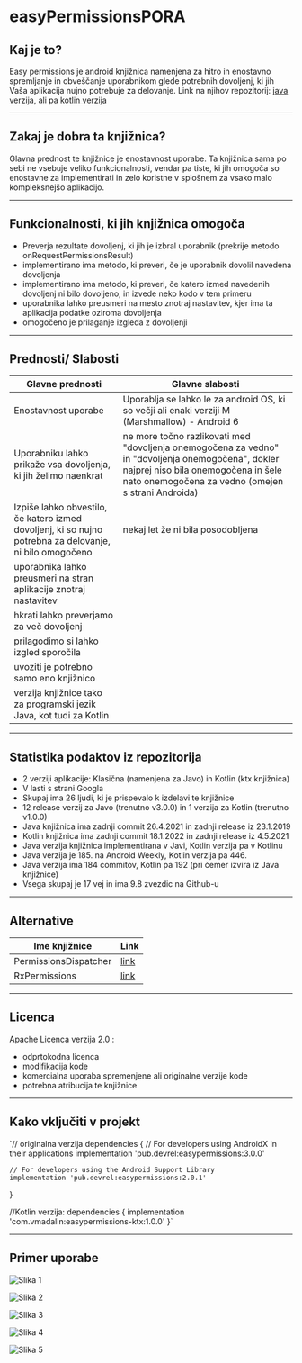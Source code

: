 # easyPermissionsPORA

## Kaj je to?

Easy permissions je android knjižnica namenjena za hitro in enostavno spremljanje in obveščanje uporabnikom glede potrebnih dovoljenj, 
ki jih Vaša aplikacija nujno potrebuje za delovanje. 
Link na njihov repozitorij: [java verzija](https://github.com/googlesamples/easypermissions), ali pa [kotlin verzija](https://github.com/VMadalin/easypermissions-ktx?tab=readme-ov-file)

---

## Zakaj je dobra ta knjižnica?

Glavna prednost te knjižnice je enostavnost uporabe. Ta knjižnica sama po sebi ne vsebuje veliko funkcionalnosti, vendar pa tiste, ki jih omogoča so 
enostavne za implementirati in zelo koristne v splošnem za vsako malo kompleksnejšo aplikacijo. 

---

## Funkcionalnosti, ki jih knjižnica omogoča

- Preverja rezultate  dovoljenj, ki jih je izbral uporabnik (prekrije metodo onRequestPermissionsResult)
- implementirano ima metodo, ki preveri, če je uporabnik dovolil navedena dovoljenja
- implementirano ima metodo, ki preveri, če katero izmed navedenih dovoljenj ni bilo dovoljeno, in izvede neko kodo v tem primeru
- uporabnika lahko preusmeri na mesto znotraj nastavitev, kjer ima ta aplikacija podatke oziroma dovoljenja
- omogočeno je prilaganje izgleda z dovoljenji

---
## Prednosti/ Slabosti
| Glavne prednosti                                                                                        | Glavne slabosti                                                                                                                                                                                |
|---------------------------------------------------------------------------------------------------------|------------------------------------------------------------------------------------------------------------------------------------------------------------------------------------------------|
| Enostavnost uporabe                                                                                     | Uporablja se lahko le za android OS, ki so večji ali enaki verziji M (Marshmallow) - Android 6                                                                                                 |
| Uporabniku lahko prikaže vsa dovoljenja, ki jih želimo naenkrat                                         | ne more točno razlikovati med "dovoljenja onemogočena za vedno" in "dovoljenja onemogočena", dokler najprej niso bila onemogočena in šele nato onemogočena za vedno (omejen s strani Androida) |
| Izpiše lahko obvestilo, če katero izmed dovoljenj, ki so nujno potrebna za delovanje, ni bilo omogočeno | nekaj let že ni bila posodobljena                                                                                                                                                              |
| uporabnika lahko preusmeri na stran aplikacije znotraj nastavitev                                       |                                                                                                                                                                                                |
| hkrati lahko preverjamo za več dovoljenj                                                                |                                                                                                                                                                                                |
| prilagodimo si lahko izgled sporočila                                                                   |                                                                                                                                                                                                |
| uvoziti je potrebno samo eno knjižnico                                                                  |                                                                                                                                                                                                |
| verzija knjižnice tako za programski jezik Java, kot tudi za Kotlin                                     |                                                                                                                                                                                                |

---

## Statistika podaktov iz repozitorija

- 2 verziji aplikacije: Klasična (namenjena za Javo) in Kotlin (ktx knjižnica)
- V lasti s strani Googla
- Skupaj ima 26 ljudi, ki je prispevalo k izdelavi te knjižnice
- 12 release verzij za Javo (trenutno v3.0.0) in 1 verzija za Kotlin (trenutno v1.0.0)
- Java knjižnica ima zadnji commit 26.4.2021 in zadnji release iz 23.1.2019
- Kotlin knjižnica ima zadnji commit 18.1.2022 in zadnji release iz 4.5.2021
- Java verzija knjižnica implementirana v Javi, Kotlin verzija pa v Kotlinu
- Java verzija je 185. na Android Weekly, Kotlin verzija pa 446.
- Java verzija ima 184 commitov, Kotlin pa 192 (pri čemer izvira iz Java knjižnice)
- Vsega skupaj je 17 vej in ima 9.8 zvezdic na Github-u

---

## Alternative

| Ime knjižnice         | Link                                                                    |
|-----------------------|-------------------------------------------------------------------------|
| PermissionsDispatcher | [link](https://github.com/permissions-dispatcher/PermissionsDispatcher) |
| RxPermissions         | [link](https://github.com/tbruyelle/RxPermissions)                      |

---

## Licenca

Apache Licenca verzija 2.0 :
- odprtokodna licenca
- modifikacija kode
- komercialna uporaba spremenjene ali originalne verzije kode
- potrebna atribucija te knjižnice

---

## Kako vključiti v projekt

`// originalna verzija
dependencies {
// For developers using AndroidX in their applications
implementation 'pub.devrel:easypermissions:3.0.0'

    // For developers using the Android Support Library
    implementation 'pub.devrel:easypermissions:2.0.1'
}

//Kotlin verzija:
dependencies {
implementation 'com.vmadalin:easypermissions-ktx:1.0.0'
}`

---

## Primer uporabe

![Slika 1](/images/img_1.PNG)

![Slika 2](/images/img_2.PNG)

![Slika 3](/images/img_3.PNG)

![Slika 4](/images/img_4.PNG)

![Slika 5](/images/img_5.PNG)

